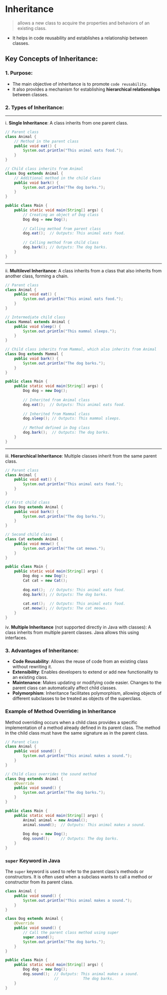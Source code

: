 # Inheritance
> allows a new class to acquire the properties and behaviors of an existing class. 
- It helps in code reusability and establishes a relationship between classes. 

## Key Concepts of Inheritance:

### 1. **Purpose**:
   - The main objective of inheritance is to promote `code reusability`.
   - It also provides a mechanism for establishing **hierarchical relationships** between classes.

### 2. **Types of Inheritance**:
---
i. **Single Inheritance**: A class inherits from one parent class.
````java
// Parent class
class Animal {
    // Method in the parent class
    public void eat() {
        System.out.println("This animal eats food.");
    }
}

// Child class inherits from Animal
class Dog extends Animal {
    // Additional method in the child class
    public void bark() {
        System.out.println("The dog barks.");
    }
}

public class Main {
    public static void main(String[] args) {
        // Creating an object of Dog class
        Dog dog = new Dog();
        
        // Calling method from parent class
        dog.eat();  // Outputs: This animal eats food.
        
        // Calling method from child class
        dog.bark(); // Outputs: The dog barks.
    }
}
````

---
ii. **Multilevel Inheritance**: A class inherits from a class that also inherits from another class, forming a chain.
```java
// Parent class
class Animal {
    public void eat() {
        System.out.println("This animal eats food.");
    }
}

// Intermediate child class
class Mammal extends Animal {
    public void sleep() {
        System.out.println("This mammal sleeps.");
    }
}

// Child class inherits from Mammal, which also inherits from Animal
class Dog extends Mammal {
    public void bark() {
        System.out.println("The dog barks.");
    }
}

public class Main {
    public static void main(String[] args) {
        Dog dog = new Dog();
        
        // Inherited from Animal class
        dog.eat();  // Outputs: This animal eats food.
        
        // Inherited from Mammal class
        dog.sleep(); // Outputs: This mammal sleeps.
        
        // Method defined in Dog class
        dog.bark();  // Outputs: The dog barks.
    }
}
```

---
iii. **Hierarchical Inheritance**: Multiple classes inherit from the same parent class.
```java
// Parent class
class Animal {
    public void eat() {
        System.out.println("This animal eats food.");
    }
}

// First child class
class Dog extends Animal {
    public void bark() {
        System.out.println("The dog barks.");
    }
}

// Second child class
class Cat extends Animal {
    public void meow() {
        System.out.println("The cat meows.");
    }
}

public class Main {
    public static void main(String[] args) {
        Dog dog = new Dog();
        Cat cat = new Cat();
        
        dog.eat();  // Outputs: This animal eats food.
        dog.bark(); // Outputs: The dog barks.
        
        cat.eat();  // Outputs: This animal eats food.
        cat.meow(); // Outputs: The cat meows.
    }
}
```


iv. **Multiple Inheritance** (not supported directly in Java with classes): A class inherits from multiple parent classes. Java allows this using interfaces.

### 3. **Advantages of Inheritance**:
   - **Code Reusability**: Allows the reuse of code from an existing class without rewriting it.
   - **Extensibility**: Enables developers to extend or add new functionality to an existing class.
   - **Maintenance**: Makes updating or modifying code easier. Changes to the parent class can automatically affect child classes.
   - **Polymorphism**: Inheritance facilitates polymorphism, allowing objects of different subclasses to be treated as objects of the superclass.

### Example of Method Overriding in Inheritance

Method overriding occurs when a child class provides a specific implementation of a method already defined in its parent class. The method in the child class must have the same signature as in the parent class.

```java
// Parent class
class Animal {
    public void sound() {
        System.out.println("This animal makes a sound.");
    }
}

// Child class overrides the sound method
class Dog extends Animal {
    @Override
    public void sound() {
        System.out.println("The dog barks.");
    }
}

public class Main {
    public static void main(String[] args) {
        Animal animal = new Animal();
        animal.sound();  // Outputs: This animal makes a sound.
        
        Dog dog = new Dog();
        dog.sound();     // Outputs: The dog barks.
    }
}
```

### `super` Keyword in Java
The `super` keyword is used to refer to the parent class's methods or constructors. It is often used when a subclass wants to call a method or constructor from its parent class.

```java
class Animal {
    public void sound() {
        System.out.println("This animal makes a sound.");
    }
}

class Dog extends Animal {
    @Override
    public void sound() {
        // Call the parent class method using super
        super.sound();
        System.out.println("The dog barks.");
    }
}

public class Main {
    public static void main(String[] args) {
        Dog dog = new Dog();
        dog.sound();  // Outputs: This animal makes a sound.
                      //           The dog barks.
    }
}
```